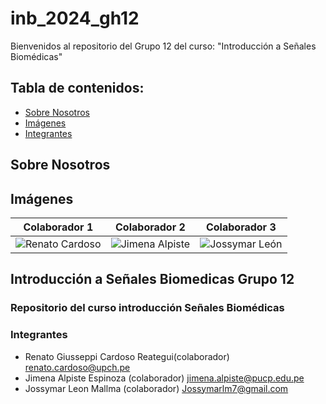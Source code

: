 # inb_2024_gh12

Bienvenidos al repositorio del Grupo 12 del curso: "Introducción a Señales Biomédicas"

## Tabla de contenidos:
- [Sobre Nosotros](#SobreNosotros)
- [Imágenes](#Imágenes)
- [Integrantes](#Integrantes)

## Sobre Nosotros

## Imágenes
| Colaborador 1                          | Colaborador 2                          | Colaborador 3                          |
|---------------------------------|---------------------------------|---------------------------------|
| ![Renato Cardoso](Imágenes/R_cardoso.jpg)    | ![Jimena Alpiste](Imágenes/Captura.jpg)    | ![Jossymar León](Imágenes/Yopuesquienmas.jpg)    |

## Introducción a Señales Biomedicas Grupo 12
### Repositorio del curso introducción Señales Biomédicas

### Integrantes
- Renato Giusseppi Cardoso Reategui(colaborador) renato.cardoso@upch.pe
- Jimena Alpiste Espinoza (colaborador) jimena.alpiste@pucp.edu.pe  
- Jossymar Leon Mallma (colaborador) Jossymarlm7@gmail.com


